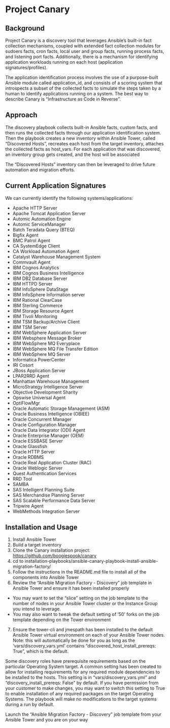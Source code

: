 # Project Canary

## Background
Project Canary is a discovery tool that leverages Ansible’s built-in fact collection mechanisms, coupled with extended fact collection modules for sudoers facts, cron facts, local user and group facts, running process facts, and listening port facts.  Additionally, there is a mechanism for identifying application workloads running on each host (application signatures/profiles).  

The application identification process involves the use of a purpose-built Ansible module called application_id, and consists of a scoring system that introspects a subset of the collected facts to simulate the steps taken by a human to identify applications running on a system.  The best way to describe Canary is “Infrastructure as Code in Reverse”.

## Approach
The discovery playbook collects built-in Ansible facts, custom facts, and then runs the collected facts through our application identification system.  Then the playbook creates a new inventory within Ansible Tower, called “Discovered Hosts”, recreates each host from the target inventory, attaches the collected facts as host_vars.  For each application that was discovered, an inventory group gets created, and the host will be associated

The “Discovered Hosts” inventory can then be leveraged to drive future automation and migration efforts.

## Current Application Signatures
We can currently identify the following systems/applications:
- Apache HTTP Server
- Apache Tomcat Application Server
- Automic Automation Engine
- Automic ServiceManager
- Batch Teradata Query (BTEQ)
- Bigfix Agent
- BMC Patrol Agent
- CA SystemEdge Client
- CA Workload Automation Agent
- Catalyst Warehouse Management System
- Commvault Agent
- IBM Cognos Analytics
- IBM Cognos Business Intelligence
- IBM DB2 Database Server
- IBM HTTPD Server
- IBM InfoSphere DataStage
- IBM InfoSphere Information server
- IBM Rational ClearCase
- IBM Sterling Commerce
- IBM  Storage Resource Agent
- IBM Tivoli Monitoring
- IBM TSM Backup/Archive Client
- IBM TSM Server
- IBM WebSphere Application Server
- IBM Websphere Message Broker
- IBM WebSphere MQ Everyplace
- IBM WebSphere MQ File Transfer Edition
- IBM WebSphere MQ Server
- Informatica PowerCenter
- IRI Cosort
- JBoss Application Server
- LPAR2RRD Agent
- Manhattan Warehouse Management
- MicroStrategy Intelligence Server
- Objective Development Sharity
- Opswise Universal Agent
- OptiFlowMgr
- Oracle Automatic Storage Management (ASM)
- Oracle Business Intelligence (OBIEE)
- Oracle Concurrent Manager
- Oracle Configuration Manager
- Oracle Data Integrator (ODI) Agent
- Oracle Enterprise Manager (OEM)
- Oracle ESSBASE Server
- Oracle Glassfish
- Oracle HTTP Server
- Oracle RDBMS
- Oracle Real Application Cluster (RAC)
- Oracle Weblogic Server
- Quest Authentication Services
- RRD Tool
- SAMBA
- SAS Intelligent Planning Suite
- SAS Merchandise Planning Server
- SAS Scalable Performance Data Server
- Tripwire Agent
- WebMethods Integration Server

## Installation and Usage
1. Install Ansible Tower
2. Build a target inventory
3. Clone the Canary installation project:  https://github.com/boogiespook/canary
4. cd to installation-playbooks/ansible-canary-playbook-install-ansible-migration-factory/
5. Follow the instructions in the README.md file to install all of the components into Ansible Tower
6. Review the “Ansible Migration Factory - Discovery” job template in Ansible Tower and ensure it has been installed properly
 - You may want to set the “slice” setting on the job template to the number of nodes in your Ansible Tower cluster or the Instance Group you intend to leverage.
 - You may also want to tweak the default setting of ‘50’ forks on the job template depending on the Tower environment
7. Ensure the tower-cli and jmespath has been installed to the default Ansible Tower virtual environment on each of your Ansible Tower nodes.  
Note: this will automatically be done for you as long as the ‘vars/discovery_vars.yml’ contains “discovered_host_install_prereqs: True”, which is the default.

Some discovery roles have prerequisite requirements based on the particular Operating System target.  A common setting has been created to allow for installing requirements for any required module dependencies to be installed to the hosts.  This setting is in “vars/discovery_vars.yml” and “discovery_install_prereqs: False” by default.  If you have permission from your customer to make changes, you may want to switch this setting to True to enable installation of any required packages on the target Operating Systems.  The playbook will make no modifications to the target systems during a run by default.

Launch the “Ansible Migration Factory - Discovery” job template from your Ansible Tower and you are on your way
